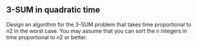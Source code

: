 ## 3-SUM in quadratic time

Design an algorithm for the 3-SUM problem that takes time proportional to n2 in the worst case. You may assume that you can sort the n integers in time proportional to n2 or better.